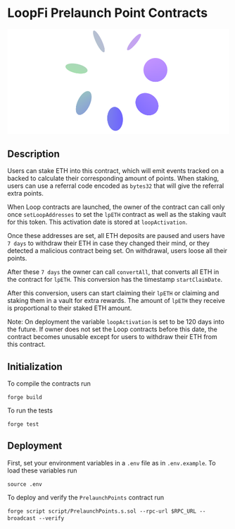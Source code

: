 # LoopFi Prelaunch Point Contracts

![](./img/icon-loop.png)

## Description

Users can stake ETH into this contract, which will emit events tracked on a backed to calculate their corresponding amount of points. When staking, users can use a referral code encoded as `bytes32` that will give the referral extra points.

When Loop contracts are launched, the owner of the contract can call only once `setLoopAddresses` to set the `lpETH` contract as well as the staking vault for this token. This activation date is stored at `loopActivation`.

Once these addresses are set, all ETH deposits are paused and users have `7 days` to withdraw their ETH in case they changed their mind, or they detected a malicious contract being set. On withdrawal, users loose all their points.

After these `7 days` the owner can call `convertAll`, that converts all ETH in the contract for `lpETH`. This conversion has the timestamp `startClaimDate`.

After this conversion, users can start claiming their `lpETH` or claiming and staking them in a vault for extra rewards. The amount of `lpETH` they receive is proportional to their staked ETH amount.

Note: On deployment the variable `loopActivation` is set to be 120 days into the future. If owner does not set the Loop contracts before this date, the contract becomes unusable except for users to withdraw their ETH from this contract.

## Initialization

To compile the contracts run

```
forge build
```

To run the tests

```
forge test
```

## Deployment

First, set your environment variables in a `.env` file as in `.env.example`. To load these variables run

```
source .env
```

To deploy and verify the `PrelaunchPoints` contract run

```
forge script script/PrelaunchPoints.s.sol --rpc-url $RPC_URL --broadcast --verify
```
